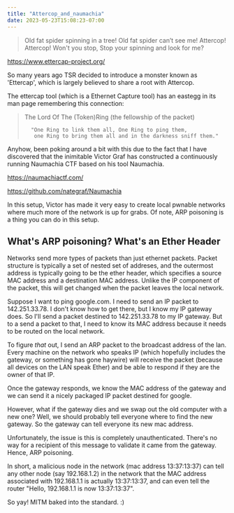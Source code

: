 ```yaml
---
title: "Attercop_and_naumachia"
date: 2023-05-23T15:08:23-07:00
---
```

> Old fat spider spinning in a tree!
> Old fat spider can’t see me!
>          Attercop! Attercop!
>               Won't you stop,
> Stop your spinning and look for me?

https://www.ettercap-project.org/

So many years ago TSR decided to introduce a monster
known as 'Ettercap', which is largely believed to
share a root with Attercop.

The ettercap tool (which is a Ethernet Capture tool) has
an eastegg in its man page remembering this connection:

> The Lord Of The (Token)Ring
>       (the fellowship of the packet)
>
>       "One Ring to link them all, One Ring to ping them,
>        one Ring to bring them all and in the darkness sniff them." 

Anyhow, been poking around a bit with this due to the fact that I have
discovered that the inimitable Victor Graf has constructed a continuously
running Naumachia CTF based on his tool Naumachia.

https://naumachiactf.com/

https://github.com/nategraf/Naumachia

In this setup, Victor has made it very easy to create local pwnable networks
where much more of the network is up for grabs. Of note, ARP poisoning is
a thing you can do in this setup.

## What's ARP poisoning? What's an Ether Header
Networks send more types of packets than just ethernet packets. Packet
structure is typically a set of nested set of addreses, and the outermost
address is typically going to be the ether header, which specifies
a source MAC address and a destination MAC address. Unlike the IP component
of the packet, this will get changed when the packet leaves the local
network.

Suppose I want to ping google.com. I need to send an IP packet to 142.251.33.78.
I don't know how to get there, but I know my IP gateway does. So I'll send a
packet destined to 142.251.33.78 to my IP gateway. But to a send a packet
to that, I need to know its MAC address because it needs to be routed on
the local network.

To figure *that* out, I send an ARP packet to the broadcast address of the lan.
Every machine on the network who speaks IP (which hopefully includes the gateway,
or something has gone haywire) will receive the packet (because all devices
on the LAN speak Ether) and be able to respond if they are the owner of that IP.

Once the gateway responds, we know the MAC address of the gateway and we can
send it a nicely packaged IP packet destined for google.

However, what if the gateway dies and we swap out the old computer with a new one?
Well, we should probably tell everyone where to find the new gateway. So the
gateway can tell everyone its new mac address.

Unfortunately, the issue is this is completely unauthenticated. There's no way
for a recipient of this message to validate it came from the gateway. Hence,
ARP poisoning.

In short, a malicious node in the network (mac address 13:37:13:37)
can tell any other node (say 192.168.1.2) in the network that the MAC
address associated with 192.168.1.1 is actually 13:37:13:37, and can
even tell the router "Hello, 192.168.1.1 is now 13:37:13:37".

So yay! MITM baked into the standard. :)

